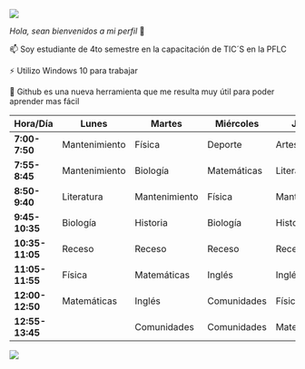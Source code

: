![](https://images.cooltext.com/5584583.png)

*Hola, sean bienvenidos a mi perfil* 👋

📫 Soy estudiante de 4to semestre en la capacitación de TIC´S en la PFLC

⚡ Utilizo Windows 10 para trabajar

🌱 Github es una nueva herramienta que me resulta muy útil para poder aprender mas fácil

| **Hora/Día**    | **Lunes**     | **Martes**    | **Miércoles** | **Jueves**    | **Viernes** |
|-----------------|---------------|---------------|---------------|---------------|-------------|
| **7:00-7:50**   | Mantenimiento | Física        | Deporte       | Artes         | Biología    |
| **7:55-8:45**   | Mantenimiento | Biología      | Matemáticas   | Literatura    | Física      |
| **8:50-9:40**   | Literatura    | Mantenimiento | Física        | Mantenimiento | Matemáticas |
| **9:45-10:35**  | Biología      | Historia      | Biología      | Historia      | Literatura  |
| **10:35-11:05** | Receso        | Receso        | Receso        | Receso        | Receso      |
| **11:05-11:55** | Física        | Matemáticas   | Inglés        | Inglés        | Historia    |
| **12:00-12:50** | Matemáticas   | Inglés        | Comunidades   | Física        |             |
| **12:55-13:45** |               | Comunidades   | Comunidades   | Matemáticas   |             |

![](https://images.cooltext.com/5584591.png)

